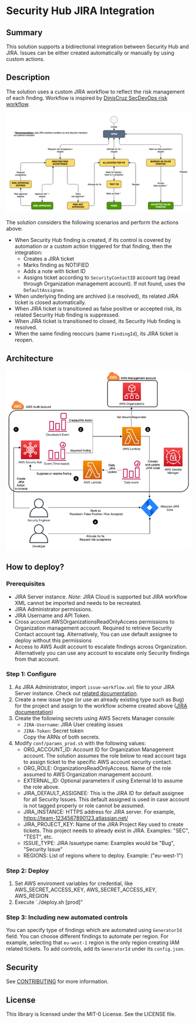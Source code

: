 # Security Hub JIRA Integration

## Summary

This solution supports a bidirectional integration between Security Hub and JIRA. Issues can be either created automatically or manually by using custom actions.

## Description

The solution uses a custom JIRA workflow to reflect the risk management of each finding. Workflow is inspired by [DinisCruz SecDevOps risk workflow](https://www.slideshare.net/DinisCruz/secdevops-risk-workflow-v06).

![Workflow](asset/workflow.png)

The solution considers the following scenarios and perform the actions above:
* When Security Hub finding is created, if its control is covered by automation or a custom action triggered for that finding, then the integration:
    *  Creates a JIRA ticket
    *  Marks finding as NOTIFIED
    *  Adds a note with ticket ID
    *  Assigns ticket according to `SecurityContactID` account tag (read through Organization management account). If not found, uses the `DefaultAssignee`.
* When underlying finding are archived (i.e resolved), its related JIRA ticket is closed automatically.
* When JIRA ticket is transitioned as false positive or accepted risk, its related Security Hub finding is suppressed.
* When JIRA ticket is transitioned to closed, its Security Hub finding is resolved. 
* When the same finding reoccurs (same `FindingId`), its JIRA ticket is reopen.

## Architecture

![Architecture](asset/architecture.png)

## How to deploy?

### Prerequisites

* JIRA Server instance.
*Note*: JIRA Cloud is supported but JIRA workflow XML cannot be imported and needs to be recreated.
* JIRA Administrator permissions. 
* JIRA Username and API Token. 
* Cross account AWSOrganizationsReadOnlyAccess permissions to Organization management account. Required to retrieve Security Contact account tag. Alternatively, You can use default assignee to deploy without this permissions  
* Access to AWS Audit account to escalate findings across Organization. Alternatively you can use any account to escalate only Security findings from that account.

### Step 1: Configure

1. As JIRA Administrator, import `issue-workflow.xml` file to your JIRA Server instance. Check out [related documentation](https://confluence.atlassian.com/adminjiraserver/using-xml-to-create-a-workflow-938847525.html). 
2. Create a new issue type (or use an already existing type such as Bug) for the project and assign to the workflow scheme created above ([JIRA documentation](https://support.atlassian.com/jira-cloud-administration/docs/manage-issue-workflows/))
3. Create the following secrets using AWS Secrets Manager console:
    * `JIRA-Username`: JIRA User creating issues 
    * `JIRA-Token`: Secret token   
    Copy the ARNs of both secrets.
4. Modify `conf/params_prod.sh` with the following values:
    * ORG_ACCOUNT_ID: Account ID for Organization Management account. The solution assumes the role below to read account tags to assign ticket to the specific AWS account security contact.
    * ORG_ROLE: OrganizationsReadOnlyAccess. Name of the role assumed to AWS Organization management account.
    * EXTERNAL_ID: Optional parameters if using External Id to assume the role above. 
    * JIRA_DEFAULT_ASSIGNEE: This is the JIRA ID for default assignee for all Security Issues. This default assigned is used in case account is not tagged properly or role cannot be assumed.
    * JIRA_INSTANCE: HTTPS address for JIRA server. For example, https://team-1234567890123.atlassian.net/
    * JIRA_PROJECT_KEY: Name of the JIRA Project Key used to create tickets. This project needs to already exist in JIRA. Examples: "SEC", "TEST", etc. 
    * ISSUE_TYPE: JIRA Issuetype name: Examples would be "Bug", "Security Issue"
    * REGIONS:  List of regions where to deploy. Example: ("eu-west-1")
### Step 2: Deploy
1. Set AWS enviroment variables for credential, like AWS_SECRET_ACCESS_KEY, AWS_SECRET_ACCESS_KEY, AWS_REGION
2. Execute `./deploy.sh [prod]"

### Step 3: Including new automated controls

You can specify type of findings which are automated using `GeneratorId` field. You can choose different findings to automate per region. For example, selecting that `eu-west-1` region is the only region creating IAM related tickets. To add controls, add its `GeneratorId` under its `config.json`.    

## Security

See [CONTRIBUTING](CONTRIBUTING.md#security-issue-notifications) for more information.

## License

This library is licensed under the MIT-0 License. See the LICENSE file.

